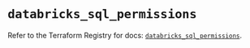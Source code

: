 # `databricks_sql_permissions`

Refer to the Terraform Registry for docs: [`databricks_sql_permissions`](https://registry.terraform.io/providers/databricks/databricks/1.37.0/docs/resources/sql_permissions).
